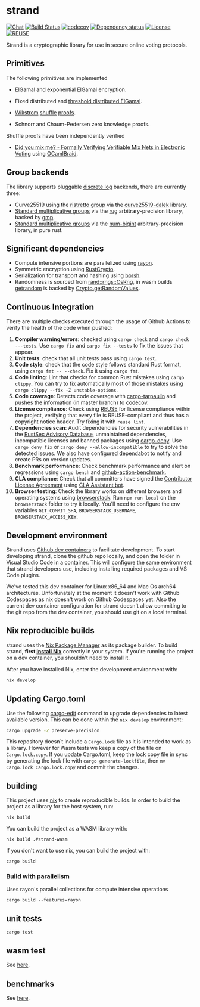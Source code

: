 <!--
SPDX-FileCopyrightText: 2022 David Ruescas <david@sequentech.io>
SPDX-FileCopyrightText: 2022 Eduardo Robles <edu@nsequentech.io>

SPDX-License-Identifier: AGPL-3.0-only
-->
# strand

[![Chat][discord-badge]][discord-link]
[![Build Status][build-badge]][build-link]
[![codecov][codecov-badge]][codecov-link]
[![Dependency status][dependencies-badge]][dependencies-link]
[![License][license-badge]][license-link]
[![REUSE][reuse-badge]][reuse-link]

Strand is a cryptographic library for use in secure online voting protocols. 

## Primitives

The following primitives are implemented

* ElGamal and exponential ElGamal encryption.

* Fixed distributed and [threshold distributed ElGamal].

* [Wikstrom] [shuffle] [proofs].

* Schnorr and Chaum-Pedersen zero knowledge proofs.

Shuffle proofs have been independently verified

* [Did you mix me? - Formally Verifying Verifiable Mix Nets in Electronic Voting] using [OCamlBraid].

## Group backends

The library supports pluggable [discrete log] backends, there are currently three:

* Curve25519 using the [ristretto group] via the [curve25519-dalek] library.
* [Standard multiplicative groups] via the [rug] arbitrary-precision library, backed by [gmp].
* [Standard multiplicative groups] via the [num-bigint] arbitrary-precision library, in pure rust.

## Significant dependencies

* Compute intensive portions are parallelized using [rayon].
* Symmetric encryption using [RustCrypto](https://github.com/RustCrypto/block-ciphers).
* Serialization for transport and hashing using [borsh](https://crates.io/crates/borsh).
* Randomness is sourced from [rand::rngs::OsRng], in wasm builds [getrandom] is backed by [Crypto.getRandomValues].

## Continuous Integration

There are multiple checks executed through the usage of Github Actions to verify
the health of the code when pushed:
1. **Compiler warning/errors**: checked using `cargo check` and 
`cargo check ---tests`. Use `cargo fix` and `cargo fix --tests` to fix the 
issues that appear.
2. **Unit tests**: check that all unit tests pass using `cargo test`.
3. **Code style**: check that the code style follows standard Rust format, using
`cargo fmt -- --check`. Fix it using `cargo fmt`.
4. **Code linting**: Lint that checks for common Rust mistakes using 
`cargo clippy`. You can try to fix automatically most of those mistakes using
`cargo clippy --fix -Z unstable-options`.
5. **Code coverage**: Detects code coverage with [cargo-tarpaulin] and pushes
the information (in master branch) to [codecov].
6. **License compliance**: Check using [REUSE] for license compliance within
the project, verifying that every file is REUSE-compliant and thus has a 
copyright notice header. Try fixing it with `reuse lint`.
7. **Dependencies scan**: Audit dependencies for security vulnerabilities in the
[RustSec Advisory Database], unmaintained dependencies, incompatible licenses
and banned packages using [cargo-deny]. Use `cargo deny fix` or
`cargo deny --allow-incompatible` to try to solve the detected issues. We also
have configured [dependabot] to notify and create PRs on version updates.
8. **Benchmark performance**: Check benchmark performance and alert on
regressions using `cargo bench` and [github-action-benchmark].
9. **CLA compliance**: Check that all committers have signed the 
[Contributor License Agreement] using [CLA Assistant bot].
10. **Browser testing**: Check the library works on different browsers and operating
systems using [browserstack](https://www.browserstack.com/). Run `npm run local`
on the `browserstack` folder to try it locally. You'll need to configure the env variables 
`GIT_COMMIT_SHA`, `BROWSERSTACK_USERNAME`, `BROWSERSTACK_ACCESS_KEY`.

## Development environment

Strand uses [Github dev containers] to facilitate development. To start developing strand,
clone the github repo locally, and open the folder in Visual Studio Code in a container. This
will configure the same environment that strand developers use, including installing required
packages and VS Code plugins.

We've tested this dev container for Linux x86_64 and Mac Os arch64 architectures. Unfortunately
at the moment it doesn't work with Github Codespaces as nix doesn't work on Github Codespaces yet.
Also the current dev container configuration for strand doesn't allow commiting to the git repo
from the dev container, you should use git on a local terminal.

## Nix reproducible builds

strand uses the [Nix Package Manager] as its package
builder. To build strand, **first [install Nix]** correctly
in your system. If you're running the project on a dev container,
you shouldn't need to install it.

After you have installed Nix, enter the development environment with:

```bash
nix develop
```

## Updating Cargo.toml

Use the following [cargo-edit] command to upgrade dependencies to latest
available version. This can be done within the `nix develop` environment:

```bash
cargo upgrade -Z preserve-precision
```

This repository doesn´t include a `Cargo.lock` file as it is intended to work as a library. However for Wasm tests we keep a copy of the file on `Cargo.lock.copy`. If you update Cargo.toml, keep the lock copy file in sync by generating the lock file with `cargo generate-lockfile`, then `mv Cargo.lock Cargo.lock.copy` and commit the changes.

## building

This project uses [nix](https://nixos.org/) to create reproducible builds. In order to build the project as a library for the host system, run:

```nix build```

You can build the project as a WASM library with:

```nix build .#strand-wasm```

If you don't want to use nix, you can build the project with:

```cargo build```

### Build with parallelism

Uses rayon's parallel collections for compute intensive operations

```cargo build --features=rayon```

## unit tests

```cargo test```

## wasm test

See [here](https://github.com/sequentech/strand/tree/main/src/wasm/test).

## benchmarks

See [here](https://github.com/sequentech/strand/tree/main/benches).

[cargo-deny]: https://github.com/EmbarkStudios/cargo-deny
[cargo-edit]: https://crates.io/crates/cargo-edit
[codecov]: https://codecov.io/
[REUSE]: https://reuse.software/
[cargo-tarpaulin]: https://github.com/xd009642/tarpaulin
[github-action-benchmark]: https://github.com/benchmark-action/github-action-benchmark
[Contributor License Agreement]: https://cla-assistant.io/sequentech/strand?pullRequest=27
[CLA Assistant bot]: https://github.com/cla-assistant/cla-assistant
[dependabot]:https://docs.github.com/en/code-security/dependabot/dependabot-version-updates/configuring-dependabot-version-updates
[RustSec Advisory Database]: https://github.com/RustSec/advisory-db/
[rayon]: https://github.com/rayon-rs/rayon
[threshold distributed ElGamal]: https://members.loria.fr/VCortier/files/Papers/WPES2013.pdf
[Wikstrom]: http://www.csc.kth.se/~terelius/TeWi10Full.pdf
[shuffle]: https://eprint.iacr.org/2011/168.pdf
[proofs]: https://www.ifca.ai/fc17/voting/papers/voting17_HLKD17.pdf
[Did you mix me? - Formally Verifying Verifiable Mix Nets in Electronic Voting]: https://eprint.iacr.org/2020/1114.pdf
[OCamlBraid]: https://github.com/nvotes/secure-e-voting-with-coq/tree/master/OCamlBraid
[discrete log]: https://en.wikipedia.org/wiki/Decisional_Diffie%E2%80%93Hellman_assumption
[ristretto group]: https://ristretto.group/
[curve25519-dalek]: https://github.com/dalek-cryptography/curve25519-dalek
[Standard multiplicative groups]: https://en.wikipedia.org/wiki/Schnorr_group
[rug]: https://crates.io/crates/rug
[gmp]: https://gmplib.org/
[num-bigint]: https://crates.io/crates/num-bigint
[rand::rngs::OsRng]: https://docs.rs/rand/latest/rand/rngs/struct.OsRng.html
[getrandom]: https://crates.io/crates/getrandom
[Crypto.getRandomValues]: https://www.w3.org/TR/WebCryptoAPI/#Crypto-method-getRandomValues
[Nix Package Manager]: https://nixos.org/
[install Nix]: https://nixos.org/
[Github dev containers]: https://docs.github.com/en/codespaces/setting-up-your-project-for-codespaces/introduction-to-dev-containers

[discord-badge]: https://img.shields.io/discord/1006401206782001273?style=plastic
[discord-link]: https://discord.gg/WfvSTmcdY8

[build-badge]: https://github.com/sequentech/strand/workflows/CI/badge.svg?branch=main&event=push
[build-link]: https://github.com/sequentech/strand/actions?query=workflow%3ACI

[codecov-badge]: https://codecov.io/gh/sequentech/strand/branch/main/graph/badge.svg?token=W5QNYDEJCX
[codecov-link]: https://codecov.io/gh/sequentech/strand

[dependencies-badge]: https://deps.rs/repo/github/sequentech/strand/status.svg
[dependencies-link]: https://deps.rs/repo/github/sequentech/strand

[license-badge]: https://img.shields.io/github/license/sequentech/strand?label=license
[license-link]: https://github.com/sequentech/strand/blob/master/LICENSE

[reuse-badge]: https://api.reuse.software/badge/github.com/sequentech/strand
[reuse-link]: https://api.reuse.software/info/github.com/sequentech/strand
